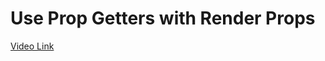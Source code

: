 # Use Prop Getters with Render Props

[Video Link](https://egghead.io/lessons/react-use-prop-getters-with-render-props)

